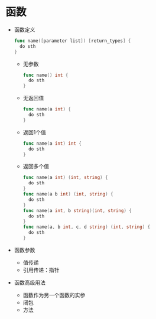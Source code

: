 # 函数

* 函数定义

  ```go
  func name([parameter list]) [return_types] {
    do sth
  }
  ```

  

  * 无参数

    ```go
    func name() int {
      do sth
    }
    ```

    

  * 无返回值

    ```go
    func name(a int) {
      do sth
    }
    ```

    

  * 返回1个值

    ```go
    func name(a int) int {
      do sth
    }
    ```

    

  * 返回多个值

    ```go
    func name(a int) (int, string) {
      do sth
    }
    func name(a b int) (int, string) {
      do sth
    }
    func name(a int, b string)(int, string) {
      do sth
    }
    func name(a, b int, c, d string) (int, string) {
      do sth
    }
    ```

    

* 函数参数

  * 值传递
  * 引用传递：指针

* 函数高级用法

  * 函数作为另一个函数的实参
  * 闭包
  * 方法